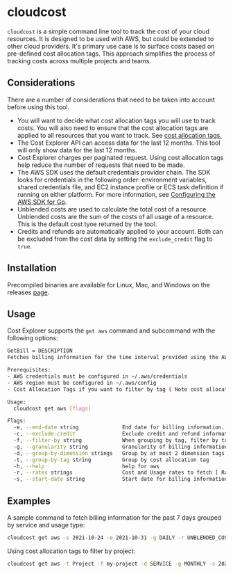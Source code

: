 # cloudcost

`cloudcost` is a simple command line tool to track the cost of your cloud resources.
It is designed to be used with AWS, but could be extended to other cloud providers. It's primary 
use case is to surface costs based on pre-defined 
cost allocation tags. 
This approach simplifies the process of tracking costs across multiple projects and teams.   


## Considerations
 
There are a number of considerations that need to be taken into account before using this tool. 

- You will want to decide what cost allocation tags you will use to track costs. You will also need to ensure that the 
cost allocation tags are applied to all resources that you want to track. See [cost allocation tags.](https://docs.aws.amazon.com/awsaccountbilling/latest/aboutv2/cost-alloc-tags.html)
- The Cost Explorer API can access data for the last 12 months. This tool will only show data for the last 12 months.
- Cost Explorer charges per paginated request. Using cost allocation tags help reduce the number of requests that need to be made.
- The AWS SDK uses the default credentials provider chain. The SDK looks for credentials in the following order: environment variables, 
shared credentials file, and EC2 instance profile or ECS task definition if running on either platform. For more information, see [Configuring the AWS SDK for Go](https://docs.aws.amazon.com/sdk-for-go/v1/developer-guide/configuring-sdk.html).
- Unblended costs are used to calculate the total cost of a resource. Unblended costs are the sum of the costs of all usage of a resource. This is the default cost tyoe returned by the tool. 
- Credits and refunds are automatically applied to your account. Both can be excluded from the cost data by setting the `exclude_credit` flag to `true`.

## Installation

Precompiled binaries are available for Linux, Mac, and Windows on the releases [page](https://github.com/cduggn/cloudcost/releases).

## Usage

Cost Explorer supports the `get aws` command and subcommand with the following options:

```bash
GetBill = DESCRIPTION
Fetches billing information for the time interval provided using the AWS Cost Explorer API

Prerequisites:
- AWS credentials must be configured in ~/.aws/credentials
- AWS region must be configured in ~/.aws/config
- Cost Allocation Tags if you want to filter by tag ( Note cost allocation tags can take up to 24 hours to be applied )

Usage:
  cloudcost get aws [flags]

Flags:
  -e, --end-date string              End date for billing information. Default is todays date. (default "2022-11-23")
  -c, --exclude-credit               Exclude credit and refund information in the report. This is enabled by default
  -f, --filter-by string             When grouping by tag, filter by tag value
  -g, --granularity string           Granularity of billing information to fetch (default "DAILY")
  -d, --group-by-dimension strings   Group by at most 2 dimension tags [ Dimensions: AZ, SERVICE, USAGE_TYPE ] (default [SERVICE,USAGE_TYPE])
  -t, --group-by-tag string          Group by cost allocation tag
  -h, --help                         help for aws
  -r, --rates strings                Cost and Usage rates to fetch [ Rates: BLENDED_COST, UNBLENDED_COST, AMORTIZED_COST, NET_AMORTIZED_COST, NET_UNBLENDED_COST, USAGE_QUANTITY ]. Defaults to UNBLENDED_COST (default [UNBLENDED_COST])
  -s, --start-date string            Start date for billing information. Defaults to the past 7 days (default "2022-10-24")
```

## Examples
A sample command to fetch billing information for the past 7 days grouped by service and usage type:

```bash
cloudcost get aws -s 2021-10-24 -e 2021-10-31 -g DAILY -r UNBLENDED_COST -g SERVICE -g USAGE_TYPE
```

Using cost allocation tags to filter by project:

```bash
cloudcost get aws -t Project -f my-project -d SERVICE -g MONTHLY -s 2022-10-01 -e 2022-11-21 -r UNBLENDED_COST
```


